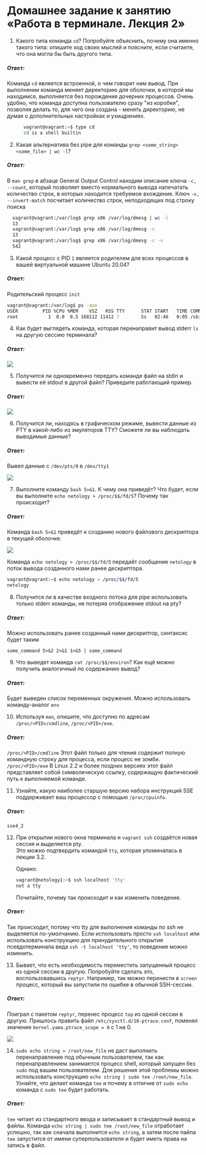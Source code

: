 # Домашнее задание к занятию «Работа в терминале. Лекция 2»
1. Какого типа команда `cd`? Попробуйте объяснить, почему она именно такого типа: опишите ход своих мыслей и поясните, если считаете, что она могла бы быть другого типа. 

  ##### Ответ: 

Команда `cd` является встроенной, о чем говорит нам вывод. При выполнении команда меняет директорию для оболочки, в которой мы находимся, выполняется без порождения дочерних процессов. Очень удобно, что команда доступна пользователю сразу "из коробки", позволяя делать то, для чего она создана - менять директорию, не думая о дополнительных настройках и ухищрениях.

  ```bash
        vagrant@vagrant:~$ type cd
        cd is a shell builtin
  ```
2. Какая альтернатива без pipe для команды `grep <some_string> <some_file> | wc -l`?   

##### Ответ:

В	`man grep` в абзаце General Output Control находим описание ключа `-c, --count`, который позволяет вместо нормального вывода напечатать количество строк, в которых находится требуемое вхождение. Ключ `-v, --invert-match` посчитает количество строк, неподходящих под строку поиска
  
  ```bash
    vagrant@vagrant:/var/log$ grep x86 /var/log/dmesg | wc -l
    13
    vagrant@vagrant:/var/log$ grep x86 /var/log/dmesg -c
    13
    vagrant@vagrant:/var/log$ grep x86 /var/log/dmesg -c -v
    542
  ```

3. Какой процесс с PID `1` является родителем для всех процессов в вашей виртуальной машине Ubuntu 20.04?

##### Ответ:

Родительский процесс `init`

```bash
vagrant@vagrant:/var/log$ ps -aux
USER         PID %CPU %MEM    VSZ   RSS TTY      STAT START   TIME COMMAND
root           1  0.0  0.5 168112 11412 ?        Ss   02:46   0:05 /sbin/init
```

4. Как будет выглядеть команда, которая перенаправит вывод stderr `ls` на другую сессию терминала?

##### Ответ:

![](images/4.PNG)

5. Получится ли одновременно передать команде файл на stdin и вывести её stdout в другой файл? Приведите работающий пример.

##### Ответ:

![](images/5.PNG)

6. Получится ли, находясь в графическом режиме, вывести данные из PTY в какой-либо из эмуляторов TTY? Сможете ли вы наблюдать выводимые данные?

##### Ответ:

Вывел данные с `/dev/pts/0` в `/dev/tty1`

![](images/6.PNG)

7. Выполните команду `bash 5>&1`. К чему она приведёт? Что будет, если вы выполните `echo netology > /proc/$$/fd/5`? Почему так происходит?

##### Ответ:

Команда `bash 5>&1` приведёт к созданию нового файлового дескриптора в текущей оболочке.

![](images/7.PNG)

Команда `echo netology > /proc/$$/fd/5` передаёт сообщение `netology` в поток вывода созданного нами ранее дескриптора.

```bash
vagrant@vagrant:~$ echo netology > /proc/$$/fd/5
netology
```

8. Получится ли в качестве входного потока для pipe использовать только stderr команды, не потеряв отображение stdout на pty?  

##### Ответ:

Можно использовать ранее созданный нами дескриптор, синтаксис будет таким

`some_command 5>&2 2>&1 1>&5 | some_command`


  
9. Что выведет команда `cat /proc/$$/environ`? Как ещё можно получить аналогичный по содержанию вывод?

##### Ответ:

Будет выведен список переменных окружения. Можно использовать команду-аналог `env`

  
10. Используя `man`, опишите, что доступно по адресам `/proc/<PID>/cmdline`, `/proc/<PID>/exe`.

##### Ответ:

`/proc/<PID>/cmdline` Этот файл только для чтения содержит полную командную строку для процесса, если процесс не зомби.
`/proc/<PID>/exe` В Linux 2.2 и более поздних версиях этот файл представляет собой символическую ссылку, содержащую фактический путь к выполняемой команде.
  
11. Узнайте, какую наиболее старшую версию набора инструкций SSE поддерживает ваш процессор с помощью `/proc/cpuinfo`.

##### Ответ:

`sse4_2`
  
12. При открытии нового окна терминала и `vagrant ssh` создаётся новая сессия и выделяется pty.  
	Это можно подтвердить командой `tty`, которая упоминалась в лекции 3.2.  
	
	Однако:

    ```bash
	vagrant@netology1:~$ ssh localhost 'tty'
	not a tty
    ```

	Почитайте, почему так происходит и как изменить поведение.
	
##### Ответ:

Так происходит, потому что tty для выполнения команды по ssh  не выделяется по-умолчанию. Если использовать просто `ssh localhost` или использовать конструкцию для принудительного открытия псевдотерминала вида `ssh -t localhost 'tty'`, то поведение можно изменить.
	
13. Бывает, что есть необходимость переместить запущенный процесс из одной сессии в другую. Попробуйте сделать это, воспользовавшись `reptyr`. Например, так можно перенести в `screen` процесс, который вы запустили по ошибке в обычной SSH-сессии.

##### Ответ:
Поиграл с пакетом `reptyr`, перенес процесс `top` из одной сессии в другую. Пришлось править файл `/etc/sysctl.d/10-ptrace.conf`, поменял значение `kernel.yama.ptrace_scope = 0` c 1 на 0.

![](images/13.PNG)


14. `sudo echo string > /root/new_file` не даст выполнить перенаправление под обычным пользователем, так как перенаправлением занимается процесс shell, который запущен без `sudo` под вашим пользователем. Для решения этой проблемы можно использовать конструкцию `echo string | sudo tee /root/new_file`. Узнайте, что делает команда `tee` и почему в отличие от `sudo echo` команда с `sudo tee` будет работать.

##### Ответ:

`tee` читает из стандартного ввода и записывает в стандартный вывод и файлы. Команда `echo string | sudo tee /root/new_file` отработает успешно, так как сначала выполнится `echo string`, а затем после пайпа `tee` запустится от имени суперпользователя и будет иметь права на запись в файл. 
